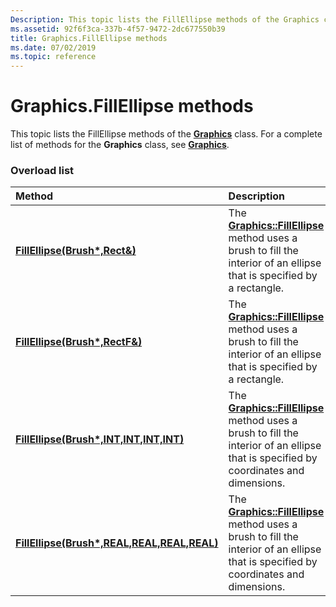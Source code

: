 ```yaml
---
Description: This topic lists the FillEllipse methods of the Graphics class. For a complete list of methods for the Graphics class, see Graphics.
ms.assetid: 92f6f3ca-337b-4f57-9472-2dc677550b39
title: Graphics.FillEllipse methods
ms.date: 07/02/2019
ms.topic: reference
---
```


# Graphics.FillEllipse methods

This topic lists the FillEllipse methods of the [**Graphics**](https://msdn.microsoft.com/library/ms534453(v=VS.85).aspx) class. For a complete list of methods for the **Graphics** class, see [**Graphics**](https://msdn.microsoft.com/library/ms534453(v=VS.85).aspx).

### Overload list



| Method                                                                                                                                    | Description                                                                                                                                                                                                                                   |
|:------------------------------------------------------------------------------------------------------------------------------------------|:----------------------------------------------------------------------------------------------------------------------------------------------------------------------------------------------------------------------------------------------|
| [**FillEllipse(Brush\*,Rect&)**](https://msdn.microsoft.com/library/ms535966(v=VS.85).aspx)                                          | The [**Graphics::FillEllipse**](https://msdn.microsoft.com/library/ms535966(v=VS.85).aspx) method uses a brush to fill the interior of an ellipse that is specified by a rectangle.<br/>                                           |
| [**FillEllipse(Brush\*,RectF&)**](https://msdn.microsoft.com/library/ms535968(v=VS.85).aspx)                                        | The [**Graphics::FillEllipse**](https://msdn.microsoft.com/library/ms535968(v=VS.85).aspx) method uses a brush to fill the interior of an ellipse that is specified by a rectangle.<br/>                                          |
| [**FillEllipse(Brush\*,INT,INT,INT,INT)**](https://msdn.microsoft.com/library/ms535969(v=VS.85).aspx)         | The [**Graphics::FillEllipse**](https://msdn.microsoft.com/library/ms535969(v=VS.85).aspx) method uses a brush to fill the interior of an ellipse that is specified by coordinates and dimensions.<br/>     |
| [**FillEllipse(Brush\*,REAL,REAL,REAL,REAL)**](https://msdn.microsoft.com/library/ms535967(v=VS.85).aspx) | The [**Graphics::FillEllipse**](https://msdn.microsoft.com/library/ms535967(v=VS.85).aspx) method uses a brush to fill the interior of an ellipse that is specified by coordinates and dimensions.<br/> |



 

 




